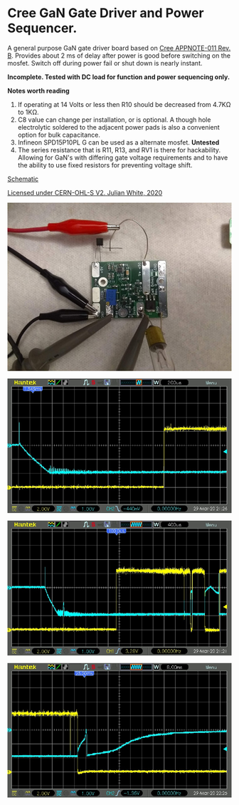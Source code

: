 # Cree GaN Gate Driver and Power Sequencer.
A general purpose GaN gate driver board based on [Cree APPNOTE-011 Rev. B](https://github.com/kf4mot/Cree_GaN_Driver/blob/master/docs/gan_hemt_biasing_circuit_with_temperature_compensation.pdf).
Provides about 2 ms of delay after power is good before switching on the mosfet. Switch off during power fail or shut down is nearly instant.

**Incomplete. Tested with DC load for function and power sequencing only.**

**Notes worth reading**

1. If operating at 14 Volts or less then R10 should be decreased from 4.7KΩ to 1KΩ.
1. C8 value can change per installation, or is optional. A though hole electrolytic soldered to the adjacent power pads is also a convenient option for bulk capacitance.
1. Infineon SPD15P10PL G can be used as a alternate mosfet. **Untested**
1. The series resistance that is R11, R13, and RV1 is there for hackability. Allowing for GaN's with differing gate voltage requirements and to have the ability to use fixed resistors for preventing voltage shift.

   

[Schematic](https://github.com/kf4mot/Cree_GaN_Driver/blob/master/hardware/Cree_GaN_Driver.pdf)

[Licensed under CERN-OHL-S V2. Julian White, 2020](https://www.ohwr.org/project/cernohl/wikis/home)

![First!](https://github.com/kf4mot/Cree_GaN_Driver/blob/master/images/IMG_20200329_075126953.jpg "First Board")

![First!](https://github.com/kf4mot/Cree_GaN_Driver/blob/master/images/gan-bias-pwr-up-clean.jpg "Normal Power Up")

![First!](https://github.com/kf4mot/Cree_GaN_Driver/blob/master/images/gan-bias-dirty.jpg "Power Fail at Power Up")

![What does this do?](https://github.com/kf4mot/Cree_GaN_Driver/blob/master/images/gan-bias-pwr-down.jpg "Normal Turn Off")
